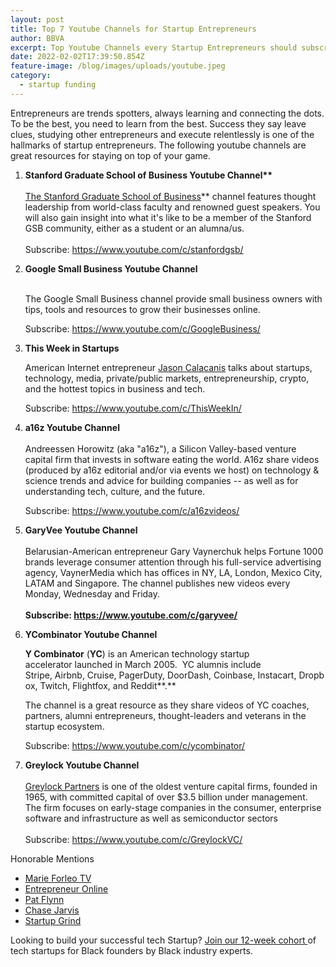 ```yaml
---
layout: post
title: Top 7 Youtube Channels for Startup Entrepreneurs
author: BBVA
excerpt: Top Youtube Channels every Startup Entrepreneurs should subscribe to.
date: 2022-02-02T17:39:50.854Z
feature-image: /blog/images/uploads/youtube.jpeg
category:
  - startup funding
---
```

Entrepreneurs are trends spotters, always learning and connecting the dots. To be the best, you need to learn from the best. Success they say leave clues, studying other entrepreneurs and execute relentlessly is one of the hallmarks of startup entrepreneurs. The following youtube channels are great resources for staying on top of your game.

1. **Stanford Graduate School of Business Youtube Channel\*\***\
   \
   [The Stanford Graduate School of Business](https://www.gsb.stanford.edu/)\*\* channel features thought leadership from world-class faculty and renowned guest speakers. You will also gain insight into what it's like to be a member of the Stanford GSB community, either as a student or an alumna/us.\
   \
   Subscribe: <https://www.youtube.com/c/stanfordgsb/>
2. **Google Small Business Youtube Channel**

   \
   The Google Small Business channel provide small business owners with tips, tools and resources to grow their businesses online.

   Subscribe: <https://www.youtube.com/c/GoogleBusiness/>
3. **This Week in Startups**

   American Internet entrepreneur [Jason Calacanis](https://calacanis.com/) talks about startups, technology, media, private/public markets, entrepreneurship, crypto, and the hottest topics in business and tech.

   Subscribe: <https://www.youtube.com/c/ThisWeekIn/>
4. **a16z Youtube Channel**\
   \
   Andreessen Horowitz (aka "a16z"), a Silicon Valley-based venture capital firm that invests in software eating the world. A16z share videos (produced by a16z editorial and/or via events we host) on technology & science trends and advice for building companies -- as well as for understanding tech, culture, and the future.

   Subscribe: <https://www.youtube.com/c/a16zvideos/>
5. **GaryVee Youtube Channel**\
   \
   Belarusian-American entrepreneur Gary Vaynerchuk helps Fortune 1000 brands leverage consumer attention through his full-service advertising agency, VaynerMedia which has offices in NY, LA, London, Mexico City, LATAM and Singapore. The channel publishes new videos every Monday, Wednesday and Friday.\
   **\
   Subscribe: <https://www.youtube.com/c/garyvee/>**
6. **YCombinator Youtube Channel**

   **Y Combinator** (**YC**) is an American technology startup accelerator launched in March 2005.  YC alumnis include Stripe, Airbnb, Cruise, PagerDuty, DoorDash, Coinbase, Instacart, Dropbox, Twitch, Flightfox, and Reddit**.**

   The channel is a great resource as they share videos of YC coaches, partners, alumni entrepreneurs, thought-leaders and veterans in the startup ecosystem.

   Subscribe: <https://www.youtube.com/c/ycombinator/>
7. **Greylock Youtube Channel**\
   \
   [Greylock Partners](https://greylock.com/) is one of the oldest venture capital firms, founded in 1965, with committed capital of over $3.5 billion under management. The firm focuses on early-stage companies in the consumer, enterprise software and infrastructure as well as semiconductor sectors\
   \
   Subscribe: <https://www.youtube.com/c/GreylockVC/>

Honorable Mentions

* [Marie Forleo TV](https://www.youtube.com/user/marieforleo/a)
* [Entrepreneur Online](https://www.youtube.com/c/entrepreneur/)
* [Pat Flynn](https://www.youtube.com/c/patflynn/)
* [Chase Jarvis](https://www.youtube.com/user/achaser123)
* [Startup Grind](https://www.youtube.com/c/StartupGrind/)

Looking to build your successful tech Startup? [Join our 12-week cohort ](https://blackventures.org/accelerator.html)of tech startups for Black founders by Black industry experts.